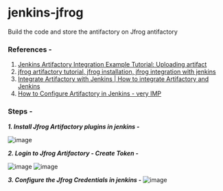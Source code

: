 # jenkins-jfrog
Build the code and store the antifactory on Jfrog antifactory 

### References -
1. [Jenkins Artifactory Integration Example Tutorial: Uploading artifact](https://www.youtube.com/watch?v=4PX3LCVjAEA)
1. [jfrog artifactory tutorial, jfrog installation, jfrog integration with jenkins](https://www.youtube.com/watch?v=v0OiZejQLts)
1. [Integrate Artifactory with Jenkins | How to integrate Artifactory and Jenkins ](https://www.youtube.com/watch?v=k3_byI8Eql4&t=70s)
1. [How to Configure Artifactory in Jenkins - very IMP](https://www.youtube.com/watch?v=fj_TD9pufFM)

### Steps - 
***1. Install Jfrog Artifactory plugins in jenkins -*** 
   
   ![image](https://github.com/anand40090/jenkins-jfrog/assets/32446706/7fd164c0-d68e-461f-a520-3e7af718661d)

***2. Login to Jfrog Artifactory - Create Token -***
   
   ![image](https://github.com/anand40090/jenkins-jfrog/assets/32446706/967a00c8-5787-4a6f-bf74-7cb0da5aa9a8)
   ![image](https://github.com/anand40090/jenkins-jfrog/assets/32446706/df9ae722-088e-43a2-8f2c-b6cd02208542)

***3. Configure the Jfrog Credentials in jenkins -***
   ![image](https://github.com/anand40090/jenkins-jfrog/assets/32446706/99a562ea-3efb-48bf-a149-4c2b690a7652)



